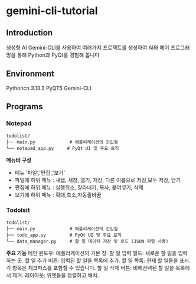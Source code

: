 # gemini-cli-tutorial

## Introduction
생성형 AI Gemini-CLI를 사용하여 여러가지 프로젝트를 생성하여 AI와 페어 프로그래밍을 통해 Python과 PyQt를 경험해 봅니다


## Environment
Pythoncn 3.13.3
PyQT5
Gemini-CLI



## Programs

### Notepad
```
todolist/
├── main.py             # 애플리케이션의 진입점
└── notepad_app.py     # PyQt UI 및 주요 로직
```

**메뉴바 구성**
- 메뉴 '파일','편집','보기'
- 파일에 하위 메뉴 : 새탭, 새창, 열기, 저장, 다른 이름으로 저장,모두 저장, 닫기
- 편집에 하위 메뉴 : 실행취소, 잘라내기, 복사, 붙여넣기, 삭제
- 보기에 하위 메뉴 : 확대,축소,자동줄바꿈


### Todolsit
```
todolist/
├── main.py             # 애플리케이션의 진입점
├── todo_app.py         # PyQt UI 및 주요 로직
└── data_manager.py     # 할 일 데이터 저장 및 로드 (JSON 파일 사용)
```

**주요 기능**
메인 윈도우: 애플리케이션의 기본 창.
할 일 입력 필드: 새로운 할 일을 입력하는 곳.
할 일 추가 버튼: 입력된 할 일을 목록에 추가.
할 일 목록: 현재 할 일들을 표시. 각 항목은 체크박스를 포함할 수 있습니다.
할 일 삭제 버튼: 비해선택된 할 일을 목록에서 제거.
레이아웃: 위젯들을 정렬하고 배치.